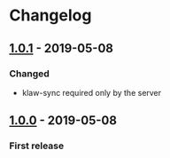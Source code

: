 # Changelog

## [1.0.1](https://github.com/eviltik/pinary/) - 2019-05-08

### Changed
* klaw-sync required only by the server

## [1.0.0](https://github.com/eviltik/pinary/) - 2019-05-08

### First release
